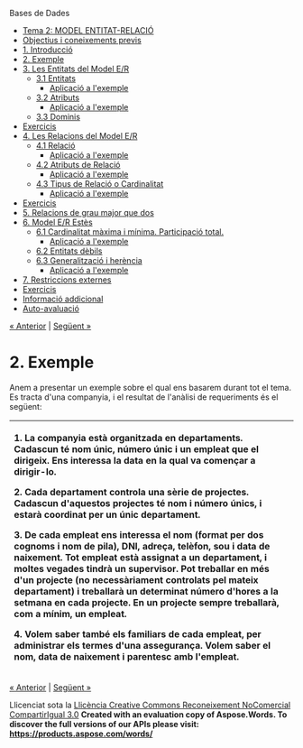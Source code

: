 Bases de Dades

- [Tema 2: MODEL ENTITAT-RELACIÓ](index.md)
- [Objectius i coneixements previs](objectius_i_coneixements_previs.md)
- [1. Introducció](1_introducci.md)
- [2. Exemple](2_exemple.md)
- [3. Les Entitats del Model E/R](3_les_entitats_del_model_er.md) 
  - [3.1 Entitats](31_entitats.md) 
    - [Aplicació a l'exemple](aplicaci_a_lexemple.md)
  - [3.2 Atributs](32_atributs.md) 
    - [Aplicació a l'exemple](aplicaci_a_lexemple0.md)
  - [3.3 Dominis](33_dominis.md)
- [Exercicis](exercicis.md)
- [4. Les Relacions del Model E/R](4_les_relacions_del_model_er.md) 
  - [4.1 Relació](41_relaci.md) 
    - [Aplicació a l'exemple](aplicaci_a_lexemple1.md)
  - [4.2 Atributs de Relació](42_atributs_de_relaci.md) 
    - [Aplicació a l'exemple](aplicaci_a_lexemple2.md)
  - [4.3 Tipus de Relació o Cardinalitat](43_tipus_de_relaci_o_cardinalitat.md) 
    - [Aplicació a l'exemple](aplicaci_a_lexemple3.md)
- [Exercicis](exercicis0.md)
- [5. Relacions de grau major que dos](5_relacions_de_grau_major_que_dos.md)
- [6. Model E/R Estès](6_model_er_ests.md) 
  - [6.1 Cardinalitat màxima i mínima. Participació total.](61_cardinalitat_mxima_i_mnima_participaci_total.md) 
    - [Aplicació a l'exemple](aplicaci_a_lexemple4.md)
  - [6.2 Entitats dèbils](62_entitats_dbils.md)
  - [6.3 Generalització i herència](63_generalitzaci_i_herncia.md) 
    - [Aplicació a l'exemple](aplicaci_a_lexemple5.md)
- [7. Restriccions externes](7_restriccions_externes.md)
- [Exercicis](exercicis1.md)
- [Informació addicional](informaci_addicional.md)
- [Auto-avaluació](autoavaluaci.md)

[« Anterior](1_introducci.md) | [Següent »](3_les_entitats_del_model_er.md)
# <a name="main"></a>**2. Exemple**
Anem a presentar un exemple sobre el qual ens basarem durant tot el tema. Es tracta d'una companyia, i el resultat de l'anàlisi de requeriments és el següent:

|<p>1. La companyia està organitzada en departaments. Cadascun té nom únic, número únic i un empleat que el dirigeix. Ens interessa la data en la qual va començar a dirigir-lo.</p><p>2. Cada departament controla una sèrie de projectes. Cadascun d'aquestos projectes té nom i número únics, i estarà coordinat per un únic departament.</p><p>3. De cada empleat ens interessa el nom (format per dos cognoms i nom de pila), DNI, adreça, telèfon, sou i data de naixement. Tot empleat està assignat a un departament, i moltes vegades tindrà un supervisor. Pot treballar en més d'un projecte (no necessàriament controlats pel mateix departament) i treballarà un determinat número d'hores a la setmana en cada projecte. En un projecte sempre treballarà, com a mínim, un empleat.</p><p>4. Volem saber també els familiars de cada empleat, per administrar els termes d'una assegurança. Volem saber el nom, data de naixement i parentesc amb l'empleat.</p>|
| :- |



[« Anterior](1_introducci.md) | [Següent »](3_les_entitats_del_model_er.md)

Llicenciat sota la [Llicència Creative Commons Reconeixement NoComercial CompartirIgual 3.0](http://creativecommons.org/licenses/by-nc-sa/3.0/)
**Created with an evaluation copy of Aspose.Words. To discover the full versions of our APIs please visit: https://products.aspose.com/words/**
